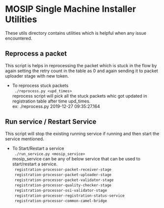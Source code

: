 # MOSIP Single Machine Installer Utilities 

These utils directory contains utilities which is helpful when any issue encountered.

## Reprocess a packet

This script is helps in reprocessing the packet which is stuck in the flow by again setting the retry count in the table as 0 and again sending it to packet uploader stage with new token.

* To reprocess stuck packets    
` ./reprocess.py <upd_times>`   
    reprocess script will pick all the stuck packets whic got updated in registration table after time upd_times.   
    ex: ./reprocess.py 2019-12-27 09:35:27.164

## Run service / Restart Service

This script will stop the existing running service if running and then start the service mentioned.

* To Start/Restart a service    
` ./run_service.py <mosip_service>`     
    mosip_service can be any of below service that can be used to start/restart a service.  
    ` registration-processor-packet-receiver-stage`     
    ` registration-processor-packet-uploader-stage`     
    ` registration-processor-packet-validator-stage`      
    ` registration-processor-quality-checker-stage`     
    ` registration-processor-osi-validator-stage`    
    ` registration-processor-registration-status-service`     
    ` registration-processor-common-camel-bridge`
